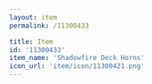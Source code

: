 ```yaml
---
layout: item
permalink: /11300433

title: Item
id: '11300433'
item_name: 'Shadowfire Deck Horns'
icon_url: 'item/icon/11300421.png'
---
```

